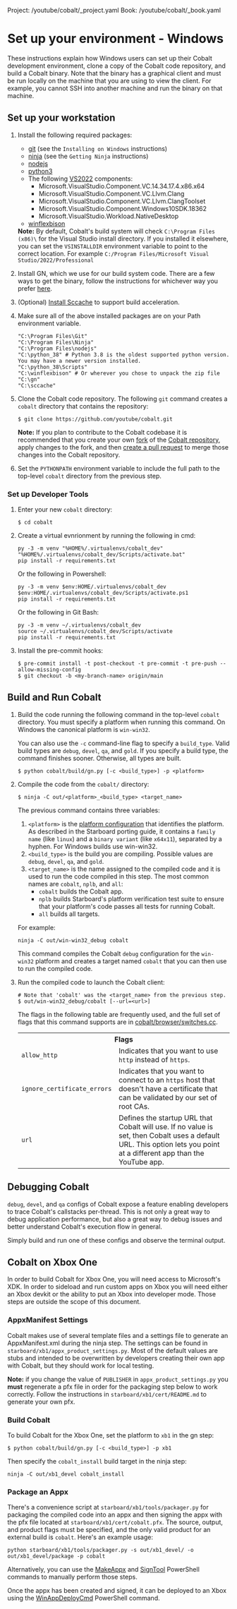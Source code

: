 Project: /youtube/cobalt/_project.yaml
Book: /youtube/cobalt/_book.yaml

# Set up your environment - Windows

These instructions explain how Windows users can set up their Cobalt development
environment, clone a copy of the Cobalt code repository, and build a Cobalt
binary. Note that the binary has a graphical client and must be run locally on
the machine that you are using to view the client. For example, you cannot SSH
into another machine and run the binary on that machine.

## Set up your workstation

1.  Install the following required packages:
    * [git](https://git-scm.com/book/en/v2/Getting-Started-Installing-Git)
    (see the `Installing on Windows` instructions)
    * [ninja](https://ninja-build.org/) (see the `Getting Ninja` instructions)
    * [nodejs](https://nodejs.org/en)
    * [python3](https://www.python.org/downloads/)
    * The following [VS2022](https://visualstudio.microsoft.com/vs/) components:
      * Microsoft.VisualStudio.Component.VC.14.34.17.4.x86.x64
      * Microsoft.VisualStudio.Component.VC.Llvm.Clang
      * Microsoft.VisualStudio.Component.VC.Llvm.ClangToolset
      * Microsoft.VisualStudio.Component.Windows10SDK.18362
      * Microsoft.VisualStudio.Workload.NativeDesktop
    * [winflexbison](https://github.com/lexxmark/winflexbison)

    <aside class="note">
      <b>Note:</b> By default, Cobalt's build system will check
      <code>C:\Program Files (x86)\</code> for the Visual Studio install directory. If you
      installed it elsewhere, you can set the <code>VSINSTALLDIR</code> environment
      variable to point to the correct location. For example
      <code>C:/Program Files/Microsoft Visual Studio/2022/Professional</code>
    </aside>

1.  Install GN, which we use for our build system code. There are a few ways to
    get the binary, follow the instructions for whichever way you prefer
    [here](https://cobalt.googlesource.com/third_party/gn/+/refs/heads/main/#getting-a-binary).

1.  (Optional)
    [Install Sccache](https://github.com/mozilla/sccache#installation) to
    support build acceleration.

1.  Make sure all of the above installed packages are on your Path environment
    variable.

    ```
    "C:\Program Files\Git"
    "C:\Program Files\Ninja"
    "C:\Program Files\nodejs"
    "C:\python_38" # Python 3.8 is the oldest supported python version. You may have a newer version installed.
    "C:\python_38\Scripts"
    "C:\winflexbison" # Or wherever you chose to unpack the zip file
    "C:\gn"
    "C:\sccache"
    ```

1.  Clone the Cobalt code repository. The following `git` command creates a
    `cobalt` directory that contains the repository:

    ```
    $ git clone https://github.com/youtube/cobalt.git
    ```

    <aside class="note">
      <b>Note:</b> If you plan to contribute to the Cobalt codebase it is
      recommended that you create your own
      <a href="https://docs.github.com/en/pull-requests/collaborating-with-pull-requests/working-with-forks/about-forks">fork</a>
      of the <a href="https://github.com/youtube/cobalt">Cobalt repository</a>,
      apply changes to the fork, and then
      <a href="https://docs.github.com/en/pull-requests/collaborating-with-pull-requests/proposing-changes-to-your-work-with-pull-requests/creating-a-pull-request-from-a-fork">create a pull request</a>
      to merge those changes into the Cobalt repository.
    </aside>

1.  Set the `PYTHONPATH` environment variable to include the full path to the
    top-level `cobalt` directory from the previous step.

### Set up Developer Tools

1.  Enter your new `cobalt` directory:

    ```
    $ cd cobalt
    ```

1.  Create a virtual evnrionment by running the following in cmd:

    ```
    py -3 -m venv "%HOME%/.virtualenvs/cobalt_dev"
    "%HOME%/.virtualenvs/cobalt_dev/Scripts/activate.bat"
    pip install -r requirements.txt
    ```

    Or the following in Powershell:

    ```
    py -3 -m venv $env:HOME/.virtualenvs/cobalt_dev
    $env:HOME/.virtualenvs/cobalt_dev/Scripts/activate.ps1
    pip install -r requirements.txt
    ```

    Or the following in Git Bash:

    ```
    py -3 -m venv ~/.virtualenvs/cobalt_dev
    source ~/.virtualenvs/cobalt_dev/Scripts/activate
    pip install -r requirements.txt
    ```

1.  Install the pre-commit hooks:

    ```
    $ pre-commit install -t post-checkout -t pre-commit -t pre-push --allow-missing-config
    $ git checkout -b <my-branch-name> origin/main
    ```

## Build and Run Cobalt

1.  Build the code running the following command in the top-level `cobalt`
    directory. You must specify a platform when running this command. On Windows
    the canonical platform is `win-win32`.

    You can also use the `-c` command-line flag to specify a `build_type`.
    Valid build types are `debug`, `devel`, `qa`, and `gold`. If you
    specify a build type, the command finishes sooner. Otherwise, all types
    are built.

    ```
    $ python cobalt/build/gn.py [-c <build_type>] -p <platform>
    ```

1.  Compile the code from the `cobalt/` directory:

    ```
    $ ninja -C out/<platform>_<build_type> <target_name>
    ```

    The previous command contains three variables:

    1.  `<platform>` is the [platform
        configuration](/starboard/porting.html#1-enumerate-and-name-your-platform-configurations)
        that identifies the platform. As described in the Starboard porting
        guide, it contains a `family name` (like `linux`) and a
        `binary variant` (like `x64x11`), separated by a hyphen. For Windows
        builds use win-win32.
    1.  `<build_type>` is the build you are compiling. Possible values are
        `debug`, `devel`, `qa`, and `gold`.
    1.  `<target_name>` is the name assigned to the compiled code and it is
        used to run the code compiled in this step. The most common names are
        `cobalt`, `nplb`, and `all`:
        *   `cobalt` builds the Cobalt app.
        *   `nplb` builds Starboard's platform verification test suite to
            ensure that your platform's code passes all tests for running
            Cobalt.
        *   `all` builds all targets.

    For example:

    ```
    ninja -C out/win-win32_debug cobalt
    ```

    This command compiles the Cobalt `debug` configuration for the
    `win-win32` platform and creates a target named `cobalt` that
    you can then use to run the compiled code.

1.  Run the compiled code to launch the Cobalt client:

    ```
    # Note that 'cobalt' was the <target_name> from the previous step.
    $ out/win-win32_debug/cobalt [--url=<url>]
    ```

    The flags in the following table are frequently used, and the full set
    of flags that this command supports are in
    [cobalt/browser/switches.cc](https://github.com/youtube/cobalt/blob/main/cobalt/browser/switches.cc).

    <table class="details responsive">
      <tr>
        <th colspan="2">Flags</th>
      </tr>
      <tr>
        <td><code>allow_http</code></td>
        <td>Indicates that you want to use <code>http</code> instead of
            <code>https</code>.</td>
      </tr>
      <tr>
        <td><code>ignore_certificate_errors</code></td>
        <td>Indicates that you want to connect to an <code>https</code> host
            that doesn't have a certificate that can be validated by our set
            of root CAs.</td>
      </tr>
      <tr>
        <td><code>url</code></td>
        <td>Defines the startup URL that Cobalt will use. If no value is set,
            then Cobalt uses a default URL. This option lets you point at a
            different app than the YouTube app.</td>
      </tr>
    </table>

## Debugging Cobalt

`debug`, `devel`, and `qa` configs of Cobalt expose a feature enabling
developers to trace Cobalt's callstacks per-thread. This is not only a great way
to debug application performance, but also a great way to debug issues and
better understand Cobalt's execution flow in general.

Simply build and run one of these configs and observe the terminal output.

## Cobalt on Xbox One

In order to build Cobalt for Xbox One, you will need access to Microsoft's XDK.
In order to sideload and run custom apps on Xbox you will need either an Xbox
devkit or the ability to put an Xbox into developer mode. Those steps are
outside the scope of this document.

### AppxManifest Settings

Cobalt makes use of several template files and a settings file to generate an
AppxManifest.xml during the ninja step. The settings can be found in
`starboard/xb1/appx_product_settings.py`. Most of the default values are stubs
and intended to be overwritten by developers creating their own app with Cobalt,
but they should work for local testing.

<aside class="note">
  <b>Note:</b> if you change the value of <code>PUBLISHER</code> in
  <code>appx_product_settings.py</code> you <b>must</b> regenerate a pfx file in
  order for the packaging step below to work correctly. Follow the instructions
  in <code>starboard/xb1/cert/README.md</code> to generate your own pfx.
</aside>

### Build Cobalt

To build Cobalt for the Xbox One, set the platform to `xb1` in the gn step:

```
$ python cobalt/build/gn.py [-c <build_type>] -p xb1
```

Then specify the `cobalt_install` build target in the ninja step:

```
ninja -C out/xb1_devel cobalt_install
```

### Package an Appx

There's a convenience script at `starboard/xb1/tools/packager.py` for packaging
the compiled code into an appx and then signing the appx with the pfx file
located at `starboard/xb1/cert/cobalt.pfx`. The source, output, and product
flags must be specified, and the only valid product for an external build is
`cobalt`. Here's an example usage:

```
python starboard/xb1/tools/packager.py -s out/xb1_devel/ -o out/xb1_devel/package -p cobalt
```

Alternatively, you can use the
[MakeAppx](https://learn.microsoft.com/en-us/windows/win32/appxpkg/make-appx-package--makeappx-exe-)
and
[SignTool](https://learn.microsoft.com/en-us/windows/win32/seccrypto/signtool)
PowerShell commands to manually perform those steps.

Once the appx has been created and signed, it can be deployed to an Xbox using
the
[WinAppDeployCmd](https://learn.microsoft.com/en-us/windows/uwp/packaging/install-universal-windows-apps-with-the-winappdeploycmd-tool)
PowerShell command.
